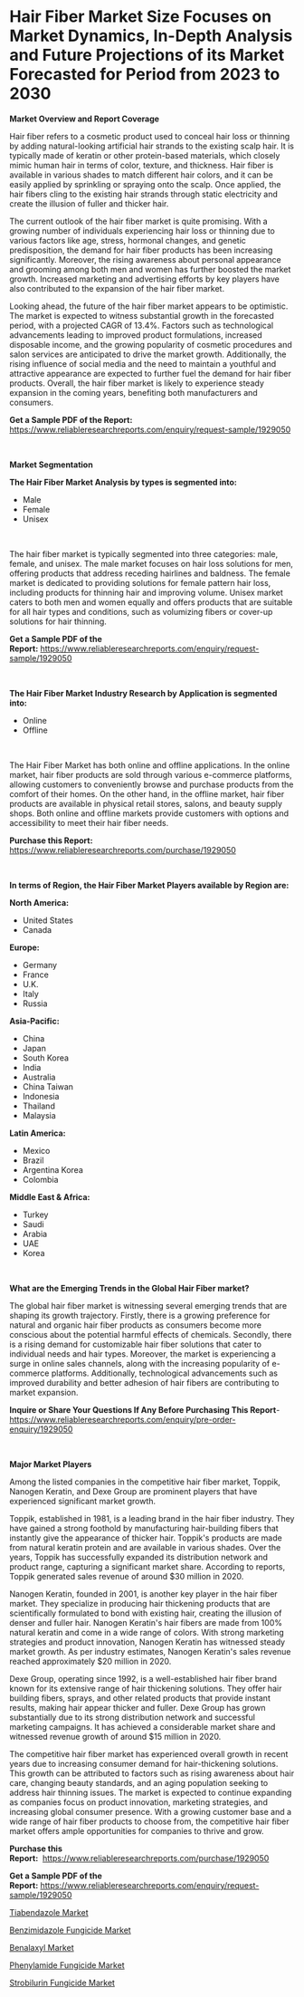 <p><h1>Hair Fiber Market Size Focuses on Market Dynamics, In-Depth Analysis and Future Projections of its Market Forecasted for Period from 2023 to 2030</h1></p><p><strong>Market Overview and Report Coverage</strong></p>
<p><p>Hair fiber refers to a cosmetic product used to conceal hair loss or thinning by adding natural-looking artificial hair strands to the existing scalp hair. It is typically made of keratin or other protein-based materials, which closely mimic human hair in terms of color, texture, and thickness. Hair fiber is available in various shades to match different hair colors, and it can be easily applied by sprinkling or spraying onto the scalp. Once applied, the hair fibers cling to the existing hair strands through static electricity and create the illusion of fuller and thicker hair.</p><p>The current outlook of the hair fiber market is quite promising. With a growing number of individuals experiencing hair loss or thinning due to various factors like age, stress, hormonal changes, and genetic predisposition, the demand for hair fiber products has been increasing significantly. Moreover, the rising awareness about personal appearance and grooming among both men and women has further boosted the market growth. Increased marketing and advertising efforts by key players have also contributed to the expansion of the hair fiber market.</p><p>Looking ahead, the future of the hair fiber market appears to be optimistic. The market is expected to witness substantial growth in the forecasted period, with a projected CAGR of 13.4%. Factors such as technological advancements leading to improved product formulations, increased disposable income, and the growing popularity of cosmetic procedures and salon services are anticipated to drive the market growth. Additionally, the rising influence of social media and the need to maintain a youthful and attractive appearance are expected to further fuel the demand for hair fiber products. Overall, the hair fiber market is likely to experience steady expansion in the coming years, benefiting both manufacturers and consumers.</p></p>
<p><strong>Get a Sample PDF of the Report:</strong> <a href="https://www.reliableresearchreports.com/enquiry/request-sample/1929050">https://www.reliableresearchreports.com/enquiry/request-sample/1929050</a></p>
<p>&nbsp;</p>
<p><strong>Market Segmentation</strong></p>
<p><strong>The Hair Fiber Market Analysis by types is segmented into:</strong></p>
<p><ul><li>Male</li><li>Female</li><li>Unisex</li></ul></p>
<p>&nbsp;</p>
<p><p>The hair fiber market is typically segmented into three categories: male, female, and unisex. The male market focuses on hair loss solutions for men, offering products that address receding hairlines and baldness. The female market is dedicated to providing solutions for female pattern hair loss, including products for thinning hair and improving volume. Unisex market caters to both men and women equally and offers products that are suitable for all hair types and conditions, such as volumizing fibers or cover-up solutions for hair thinning.</p></p>
<p><strong>Get a Sample PDF of the Report:</strong>&nbsp;<a href="https://www.reliableresearchreports.com/enquiry/request-sample/1929050">https://www.reliableresearchreports.com/enquiry/request-sample/1929050</a></p>
<p>&nbsp;</p>
<p><strong>The Hair Fiber Market Industry Research by Application is segmented into:</strong></p>
<p><ul><li>Online</li><li>Offline</li></ul></p>
<p>&nbsp;</p>
<p><p>The Hair Fiber Market has both online and offline applications. In the online market, hair fiber products are sold through various e-commerce platforms, allowing customers to conveniently browse and purchase products from the comfort of their homes. On the other hand, in the offline market, hair fiber products are available in physical retail stores, salons, and beauty supply shops. Both online and offline markets provide customers with options and accessibility to meet their hair fiber needs.</p></p>
<p><strong>Purchase this Report:</strong>&nbsp; <a href="https://www.reliableresearchreports.com/purchase/1929050">https://www.reliableresearchreports.com/purchase/1929050</a></p>
<p>&nbsp;</p>
<p><strong>In terms of Region, the Hair Fiber Market Players available by Region are:</strong></p>
<p>
    <p> <strong> North America: </strong>
        <ul>
            <li>United States</li>
            <li>Canada</li>
        </ul>
        </p> 
    <p> <strong> Europe: </strong>
        <ul>
            <li>Germany</li>
            <li>France</li>
            <li>U.K.</li>
            <li>Italy</li>
            <li>Russia</li>
        </ul>
        </p> 
    <p> <strong> Asia-Pacific: </strong>
        <ul>
            <li>China</li>
            <li>Japan</li>
            <li>South Korea</li>
            <li>India</li>
            <li>Australia</li>
            <li>China Taiwan</li>
            <li>Indonesia</li>
            <li>Thailand</li>
            <li>Malaysia</li>
        </ul>
        </p> 
    <p> <strong> Latin America: </strong>
        <ul>
            <li>Mexico</li>
            <li>Brazil</li>
            <li>Argentina Korea</li>
            <li>Colombia</li>
        </ul>
        </p> 
    <p> <strong> Middle East & Africa: </strong>
        <ul>
            <li>Turkey</li>
            <li>Saudi</li>
            <li>Arabia</li>
            <li>UAE</li>
            <li>Korea</li>
        </ul>
    </p>
    </p>
<p>&nbsp;</p>
<p><strong>What are the Emerging Trends in the Global Hair Fiber market?</strong></p>
<p><p>The global hair fiber market is witnessing several emerging trends that are shaping its growth trajectory. Firstly, there is a growing preference for natural and organic hair fiber products as consumers become more conscious about the potential harmful effects of chemicals. Secondly, there is a rising demand for customizable hair fiber solutions that cater to individual needs and hair types. Moreover, the market is experiencing a surge in online sales channels, along with the increasing popularity of e-commerce platforms. Additionally, technological advancements such as improved durability and better adhesion of hair fibers are contributing to market expansion.</p></p>
<p><strong>Inquire or Share Your Questions If Any Before Purchasing This Report</strong>- <a href="https://www.reliableresearchreports.com/enquiry/pre-order-enquiry/1929050">https://www.reliableresearchreports.com/enquiry/pre-order-enquiry/1929050</a></p>
<p>&nbsp;</p>
<p><strong>Major Market Players</strong></p>
<p><p>Among the listed companies in the competitive hair fiber market, Toppik, Nanogen Keratin, and Dexe Group are prominent players that have experienced significant market growth.</p><p>Toppik, established in 1981, is a leading brand in the hair fiber industry. They have gained a strong foothold by manufacturing hair-building fibers that instantly give the appearance of thicker hair. Toppik's products are made from natural keratin protein and are available in various shades. Over the years, Toppik has successfully expanded its distribution network and product range, capturing a significant market share. According to reports, Toppik generated sales revenue of around $30 million in 2020.</p><p>Nanogen Keratin, founded in 2001, is another key player in the hair fiber market. They specialize in producing hair thickening products that are scientifically formulated to bond with existing hair, creating the illusion of denser and fuller hair. Nanogen Keratin's hair fibers are made from 100% natural keratin and come in a wide range of colors. With strong marketing strategies and product innovation, Nanogen Keratin has witnessed steady market growth. As per industry estimates, Nanogen Keratin's sales revenue reached approximately $20 million in 2020.</p><p>Dexe Group, operating since 1992, is a well-established hair fiber brand known for its extensive range of hair thickening solutions. They offer hair building fibers, sprays, and other related products that provide instant results, making hair appear thicker and fuller. Dexe Group has grown substantially due to its strong distribution network and successful marketing campaigns. It has achieved a considerable market share and witnessed revenue growth of around $15 million in 2020.</p><p>The competitive hair fiber market has experienced overall growth in recent years due to increasing consumer demand for hair-thickening solutions. This growth can be attributed to factors such as rising awareness about hair care, changing beauty standards, and an aging population seeking to address hair thinning issues. The market is expected to continue expanding as companies focus on product innovation, marketing strategies, and increasing global consumer presence. With a growing customer base and a wide range of hair fiber products to choose from, the competitive hair fiber market offers ample opportunities for companies to thrive and grow.</p></p>
<p><strong>Purchase this Report:</strong>&nbsp;&nbsp;<a href="https://www.reliableresearchreports.com/purchase/1929050">https://www.reliableresearchreports.com/purchase/1929050</a></p>
<p></p>
<p><strong>Get a Sample PDF of the Report:</strong>&nbsp;<a href="https://www.reliableresearchreports.com/enquiry/request-sample/1929050">https://www.reliableresearchreports.com/enquiry/request-sample/1929050</a></p>
<p><p><a href="https://medium.com/@carrolltorp/tiabendazole-market-comprehensive-assessment-by-type-application-and-geography-d72f0d2ecdbe">Tiabendazole Market</a></p><p><a href="https://medium.com/@jalenmurphy48/benzimidazole-fungicide-market-exploring-market-share-market-trends-and-future-growth-b4595a2cea3b">Benzimidazole Fungicide Market</a></p><p><a href="https://medium.com/@orinsmitham1985/benalaxyl-market-trends-and-market-analysis-forecasted-for-period-2023-2030-4cea491f5cb1">Benalaxyl Market</a></p><p><a href="https://medium.com/@hunterwyman1984/phenylamide-fungicide-market-outlook-industry-overview-and-forecast-2023-to-2030-1b6f5e5f71e8">Phenylamide Fungicide Market</a></p><p><a href="https://medium.com/@grayceyundt1913/strobilurin-fungicide-nbsp-market-focuses-on-market-share-size-and-projected-forecast-till-2030-671c737d237f">Strobilurin Fungicide Market</a></p></p>